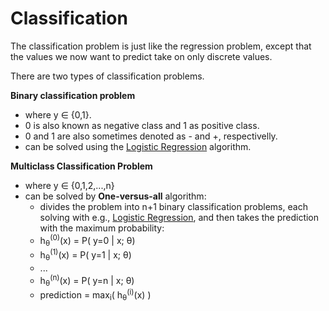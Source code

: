 # Classification

The classification problem is just like the regression problem,
except that the values we now want to predict take on only discrete values.

There are two types of classification problems.

**Binary classification problem**

* where y ∈ {0,1}. 
* 0 is also known as negative class and 1 as positive class.
* 0 and 1 are also sometimes denoted as - and +, respectivelly.
* can be solved using the [Logistic Regression](Logistic%20Regression.md) algorithm.

**Multiclass Classification Problem**

* where y ∈ {0,1,2,...,n}
* can be solved by **One-versus-all** algorithm:
    * divides the problem into n+1 binary classification problems, each solving with e.g., [Logistic Regression](Logistic%20Regression.md), and then takes the prediction with the maximum probability:
    * h<sub>θ</sub><sup>(0)</sup>(x) = P( y=0 | x; θ)
    * h<sub>θ</sub><sup>(1)</sup>(x) = P( y=1 | x; θ)
    * ...
    * h<sub>θ</sub><sup>(n)</sup>(x) = P( y=n | x; θ)
    * prediction = max<sub>i</sub>( h<sub>θ</sub><sup>(i)</sup>(x) )
